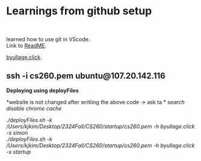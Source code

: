 <h1>Learnings from github setup </h1>
<br>

learned how to use git in VScode.
<br>
Link to [ReadME](https://github.com/Korea19800/startup/blob/main/README.md).

[byullage.click](http://107.20.142.116/).

<h2>ssh -i cs260.pem ubuntu@107.20.142.116</h2>

**Deploying using deployFiles**

*website is not changed after writiing the above code -> ask ta *
*search disable chrome cache*


*./deployFiles.sh -k /Users/kjkim/Desktop/2324Fall/CS260/startup/cs260.pem -h byullage.click -s simon*
<br>
*./deployFiles.sh -k /Users/kjkim/Desktop/2324Fall/CS260/startup/cs260.pem -h byullage.click -s startup*

